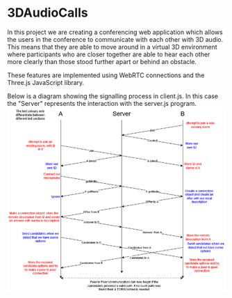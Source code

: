 # 3DAudioCalls

In this project we are creating a conferencing web application which allows the users in the conference to communicate with each other with 3D audio. This means that they are able to move around in a virtual 3D environment where participants who are closer together are able to hear each other more clearly than those stood further apart or behind an obstacle.

These features are implemented using WebRTC connections and the Three.js JavaScript library.

Below is a diagram showing the signalling process in client.js. In this case the "Server" represents the interaction with the server.js program.
![A diagram showing the WebRTC signalling process](https://github.com/equinor/meet3d/blob/webrtc-connection/signalling-diagram.png)
